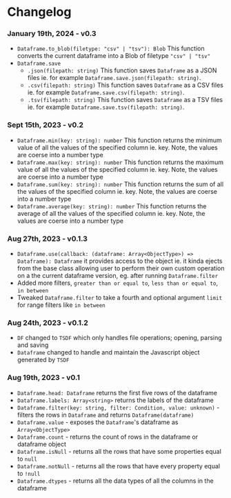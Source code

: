 # Changelog

### January 19th, 2024 - v0.3

- `Dataframe.to_blob(filetype: "csv" | "tsv"): Blob` This function converts the current dataframe into a Blob of filetype `"csv" | "tsv"`
- `Dataframe.save`
  - `.json(filepath: string)`
    This function saves `Dataframe` as a JSON files ie. for example `Dataframe.save.json(filepath: string)`.
  - `.csv(filepath: string)`
    This function saves `Dataframe` as a CSV files ie. for example `Dataframe.save.csv(filepath: string)`.
  - `.tsv(filepath: string)`
    This function saves `Dataframe` as a TSV files ie. for example `Dataframe.save.tsv(filepath: string)`.

### Sept 15th, 2023 - v0.2

- `Dataframe.min(key: string): number` This function returns the minimum value of all the values of the specified column ie. key. Note, the values are coerse into a number type
- `Dataframe.max(key: string): number` This function returns the maximum value of all the values of the specified column ie. key. Note, the values are coerse into a number type
- `Dataframe.sum(key: string): number` This function returns the sum of all the values of the specified column ie. key. Note, the values are coerse into a number type
- `Dataframe.average(key: string): number` This function returns the average of all the values of the specified column ie. key. Note, the values are coerse into a number type

### Aug 27th, 2023 - v0.1.3

- `Dataframe.use(callback: (dataframe: Array<ObjectType>) => Dataframe): Dataframe` it provides access to the object ie. it kinda ejects from the base class allowing user to perform their own custom operation on a the current dataframe version, eg. after running `Dataframe.filter`
- Added more filters, `greater than or equal to`, `less than or equal to`, `in between`
- Tweaked `Dataframe.filter` to take a fourth and optional argument `limit` for range filters like `in between`

### Aug 24th, 2023 - v0.1.2

- `DF` changed to `TSDF` which only handles file operations; opening, parsing and saving
- `Dataframe` changed to handle and maintain the Javascript object generated by `TSDF`

### Aug 19th, 2023 - v0.1

- `Dataframe.head: Dataframe` returns the first five rows of the dataframe
- `Dataframe.labels: Array<string>` returns the labels of the dataframe
- `Dataframe.filter(key: string, filter: Condition, value: unknown)` - filters the rows in `Dataframe` and returns `Dataframe(dataframe)`
- `Dataframe.value` - exposes the `Dataframe`'s dataframe as `Array<ObjectType>`
- `Dataframe.count` - returns the count of rows in the dataframe or dataframe object
- `Dataframe.isNull` - returns all the rows that have some properties equal to `null`
- `Dataframe.notNull` - returns all the rows that have every property equal to `!null`
- `Dataframe.dtypes` - returns all the data types of all the columns in the dataframe

